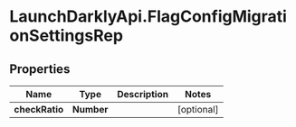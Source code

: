 # LaunchDarklyApi.FlagConfigMigrationSettingsRep

## Properties

Name | Type | Description | Notes
------------ | ------------- | ------------- | -------------
**checkRatio** | **Number** |  | [optional] 


